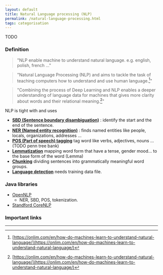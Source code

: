 ```yaml
---
layout: default
title: Natural Language processing (NLP)
permalink: /natural-language-processing.html
tags: categorisation
---
```

TODO

### Definition

> "NLP enable machine to understand natural language. e.g. english, polish, french ..."

> "Natural Language Processing (NLP) and aims to tackle the task of teaching computers how to understand and use human language.[^1]"

> "Combining the process of Deep Learning and NLP enables a deeper understanding of language data for machines that gives more clarity about words and their relational meaning.[^1]"

NLP is tight with and uses 
   - **<a href="{{ site.url }}{{ site.prod }}/sentence-boundary-disambiguation.html">SBD (Sentence boundary disambiguation)</a>** : identify the start and the end of the sentence.
   - **<a href="{{ site.url }}{{ site.prod }}/named-entity-recognition.html">NER (Named entity recognition)</a>** : finds named entities like people, locals, organizations, addresses ...
   - **<a href="{{ site.url }}{{ site.prod }}/part-of-speech.html">POS (Part of speech) tagging</a>** tag word like verbs, adjectives, nouns ... (TODO penn tree bank)
   - **<a href="{{ site.url }}{{ site.prod }}/lemmatization.html">Lemmatization</a>** mapping word form that have a tense, gender mood... to the base form of the word (Lemma)
   - **<a href="{{ site.url }}{{ site.prod }}/chunking.html">Chunking</a>** dividing sentences into grammatically meaningful word groups.
   - **<a href="{{ site.url }}{{ site.prod }}/language-detection.html">Language detection</a>** needs training data file.

### Java libraries

- <a href="http://opennlp.apache.org">OpenNLP</a>
   - NER, SBD, POS, tokenization.
- <a href="https://stanfordnlp.github.io/CoreNLP/">Standford CoreNLP</a>


### Important links

<hr />

[^1]: [https://onlim.com/en/how-do-machines-learn-to-understand-natural-language/](https://onlim.com/en/how-do-machines-learn-to-understand-natural-language/)